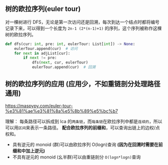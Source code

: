 ## 树的欧拉序列(euler tour)

对一棵树进行 DFS，无论是第一次访问还是回溯，每次到达一个结点时都将编号记录下来，可以得到一个长度为 `2n-1 (2*(n-1)+1)` 的序列，这个序列被称作这棵树的欧拉序列。

```Python
def dfs(cur: int, pre: int, eulerTour: List[int]) -> None:
    eulerTour.append(cur)  # 访问
    for next in adjList[cur]:
        if next != pre:
            dfs(next, cur, eulerTour)
            eulerTour.append(cur)  # 回溯
```

## 树的欧拉序列的应用 (应用少，不如重链剖分处理路径通用)

https://maspypy.com/euler-tour-%e3%81%ae%e3%81%8a%e5%8b%89%e5%bc%b7

理解：
每条路径可以拆成到 lca 的`两条链`，而`每条链`在欧拉序列中都是`连续的`，所以可以用`区间`来表示一条路径。
**配合欧拉序列的前缀和**，可以查询出链上的边权/点权和。

- 具有逆元的 monoid (群)可以由欧拉序列 O(logn)查询 **(因为在回溯时需要在前缀和中加上逆元)**
- 不具有逆元的 monoid (幺半群)可以由重链剖分 `O(logn*logn)`查询
